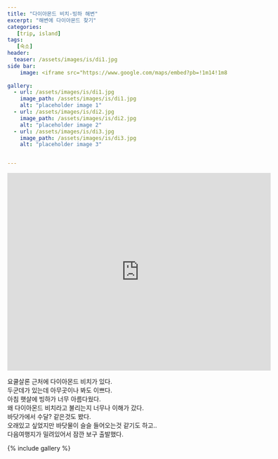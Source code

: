 ```yaml
---
title: "다이아몬드 비치-빙하 해변"
excerpt: "해변에 다이아몬드 찾기"
categories:
   [trip, island]
tags:
   [숙소]
header:
  teaser: /assets/images/is/di1.jpg
side bar: 
    image: <iframe src="https://www.google.com/maps/embed?pb=!1m14!1m8!1m3!1d197511.86504389532!2d-16.38092839262236!3d64.07094297701491!3m2!1i1024!2i768!4f13.1!3m3!1m2!1s0x0%3A0x4202e865f907845a!2sDiamond+Beach!5e0!3m2!1sko!2skr!4v1556852628339!5m2!1sko!2skr" width="600" height="450" frameborder="0" style="border:0" allowfullscreen></iframe>
    
gallery:
  - url: /assets/images/is/di1.jpg
    image_path: /assets/images/is/di1.jpg
    alt: "placeholder image 1"
  - url: /assets/images/is/di2.jpg
    image_path: /assets/images/is/di2.jpg
    alt: "placeholder image 2"
  - url: /assets/images/is/di3.jpg
    image_path: /assets/images/is/di3.jpg
    alt: "placeholder image 3"


---
```


<iframe src="https://www.google.com/maps/embed?pb=!1m14!1m8!1m3!1d197511.86504389532!2d-16.38092839262236!3d64.07094297701491!3m2!1i1024!2i768!4f13.1!3m3!1m2!1s0x0%3A0x4202e865f907845a!2sDiamond+Beach!5e0!3m2!1sko!2skr!4v1556852628339!5m2!1sko!2skr" width="600" height="450" frameborder="0" style="border:0" allowfullscreen></iframe>
  
요쿨살론 근처에 다이아몬드 비치가 있다.  
두군데가 있는데 아무곳이나 봐도 이쁘다.  
아침 햇살에 빙하가 너무 아름다웠다.  
왜 다이아몬드 비치라고 불리는지 너무나 이해가 갔다.  
바닷가에서 수달? 같은것도 봤다.  
오래있고 싶었지만 바닷물이 슬슬 들어오는것 같기도 하고..  
다음여행지가 밀려있어서 잠깐 보구 출발했다.  

{% include gallery  %}
